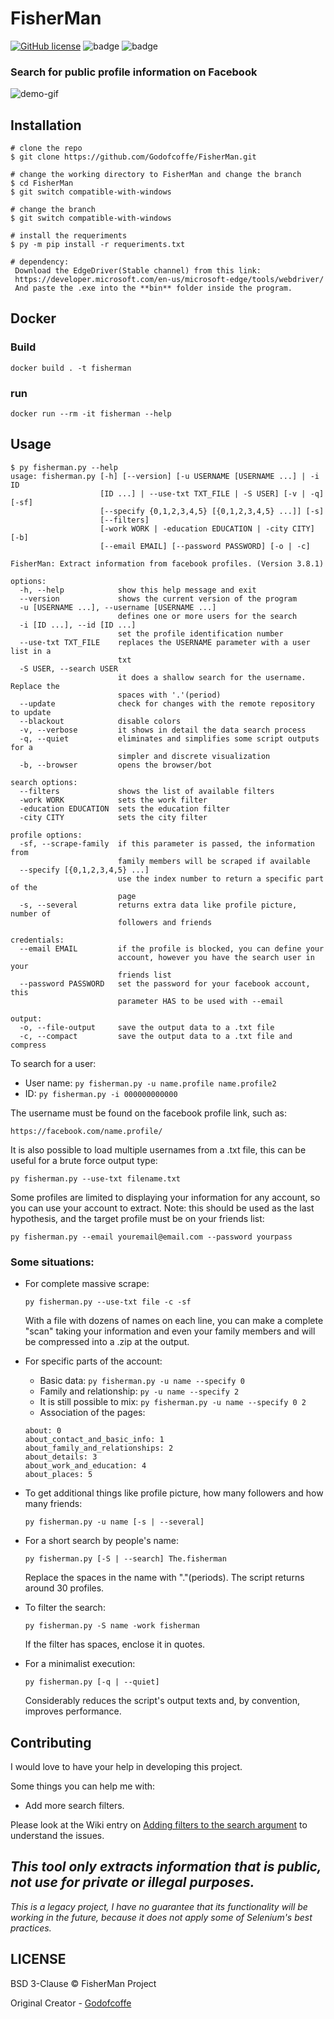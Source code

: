 # FisherMan

[![GitHub license](https://img.shields.io/github/license/Godofcoffe/FisherMan)](https://github.com/Godofcoffe/FisherMan/blob/main/LICENSE)
![badge](https://img.shields.io/badge/version-3.8.1-blue)
![badge](https://img.shields.io/badge/python-%3E%3D3.8-orange)

### Search for public profile information on Facebook

![demo-gif](demo-fisherman.gif)

## Installation

```console
# clone the repo
$ git clone https://github.com/Godofcoffe/FisherMan.git

# change the working directory to FisherMan and change the branch
$ cd FisherMan
$ git switch compatible-with-windows

# change the branch
$ git switch compatible-with-windows

# install the requeriments
$ py -m pip install -r requeriments.txt

# dependency:
 Download the EdgeDriver(Stable channel) from this link:
 https://developer.microsoft.com/en-us/microsoft-edge/tools/webdriver/
 And paste the .exe into the **bin** folder inside the program.
```

## Docker

### Build

```console
docker build . -t fisherman
```

### run
```console
docker run --rm -it fisherman --help
```

## Usage

```console
$ py fisherman.py --help
usage: fisherman.py [-h] [--version] [-u USERNAME [USERNAME ...] | -i ID
                    [ID ...] | --use-txt TXT_FILE | -S USER] [-v | -q] [-sf]
                    [--specify {0,1,2,3,4,5} [{0,1,2,3,4,5} ...]] [-s]
                    [--filters]
                    [-work WORK | -education EDUCATION | -city CITY] [-b]
                    [--email EMAIL] [--password PASSWORD] [-o | -c]

FisherMan: Extract information from facebook profiles. (Version 3.8.1)

options:
  -h, --help            show this help message and exit
  --version             shows the current version of the program
  -u [USERNAME ...], --username [USERNAME ...]
                        defines one or more users for the search
  -i [ID ...], --id [ID ...]
                        set the profile identification number
  --use-txt TXT_FILE    replaces the USERNAME parameter with a user list in a
                        txt
  -S USER, --search USER
                        it does a shallow search for the username. Replace the
                        spaces with '.'(period)
  --update              check for changes with the remote repository to update
  --blackout            disable colors
  -v, --verbose         it shows in detail the data search process
  -q, --quiet           eliminates and simplifies some script outputs for a
                        simpler and discrete visualization
  -b, --browser         opens the browser/bot

search options:
  --filters             shows the list of available filters
  -work WORK            sets the work filter
  -education EDUCATION  sets the education filter
  -city CITY            sets the city filter

profile options:
  -sf, --scrape-family  if this parameter is passed, the information from
                        family members will be scraped if available
  --specify [{0,1,2,3,4,5} ...]
                        use the index number to return a specific part of the
                        page
  -s, --several         returns extra data like profile picture, number of
                        followers and friends

credentials:
  --email EMAIL         if the profile is blocked, you can define your
                        account, however you have the search user in your
                        friends list
  --password PASSWORD   set the password for your facebook account, this
                        parameter HAS to be used with --email

output:
  -o, --file-output     save the output data to a .txt file
  -c, --compact         save the output data to a .txt file and compress

```

To search for a user:

* User name: `py fisherman.py -u name.profile name.profile2`
* ID: `py fisherman.py -i 000000000000`

The username must be found on the facebook profile link, such as:

```
https://facebook.com/name.profile/
```

It is also possible to load multiple usernames from a .txt file, this can be useful for a brute force output type:

```
py fisherman.py --use-txt filename.txt
```

Some profiles are limited to displaying your information for any account, so you can use your account to extract. Note:
this should be used as the last hypothesis, and the target profile must be on your friends list:

```
py fisherman.py --email youremail@email.com --password yourpass
```

### Some situations:

* For complete massive scrape:
  ```
  py fisherman.py --use-txt file -c -sf
  ```
  With a file with dozens of names on each line, you can make a complete "scan" taking your information and even your
  family members and will be compressed into a .zip at the output.

* For specific parts of the account:
    * Basic data: `py fisherman.py -u name --specify 0`
    * Family and relationship: `py -u name --specify 2`
    * It is still possible to mix: `py fisherman.py -u name --specify 0 2`
    * Association of the pages:
    ```
    about: 0
    about_contact_and_basic_info: 1
    about_family_and_relationships: 2
    about_details: 3
    about_work_and_education: 4
    about_places: 5
    ```


* To get additional things like profile picture, how many followers and how many friends:
  ```
  py fisherman.py -u name [-s | --several]
  ```
  
* For a short search by people's name:
  ```
  py fisherman.py [-S | --search] The.fisherman
  ```
  Replace the spaces in the name with "."(periods).
  The script returns around 30 profiles.

* To filter the search:
  ```
  py fisherman.py -S name -work fisherman
  ```
  If the filter has spaces, enclose it in quotes.
  
* For a minimalist execution:
  ```
  py fisherman.py [-q | --quiet]
  ```
  Considerably reduces the script's output texts and, by convention, improves performance.

## Contributing
I would love to have your help in developing this project.

Some things you can help me with:
  * Add more search filters.

Please look at the Wiki entry on [Adding filters to the search argument](https://github.com/Godofcoffe/FisherMan/wiki/Adding-filters-to-the-search-argument) to understand the issues.

## *This tool only extracts information that is public, not use for private or illegal purposes.*
_This is a legacy project, I have no guarantee that its functionality will be working in the future, because it does not apply some of Selenium's best practices._

## LICENSE

BSD 3-Clause © FisherMan Project

Original Creator - [Godofcoffe](https://github.com/Godofcoffe)
